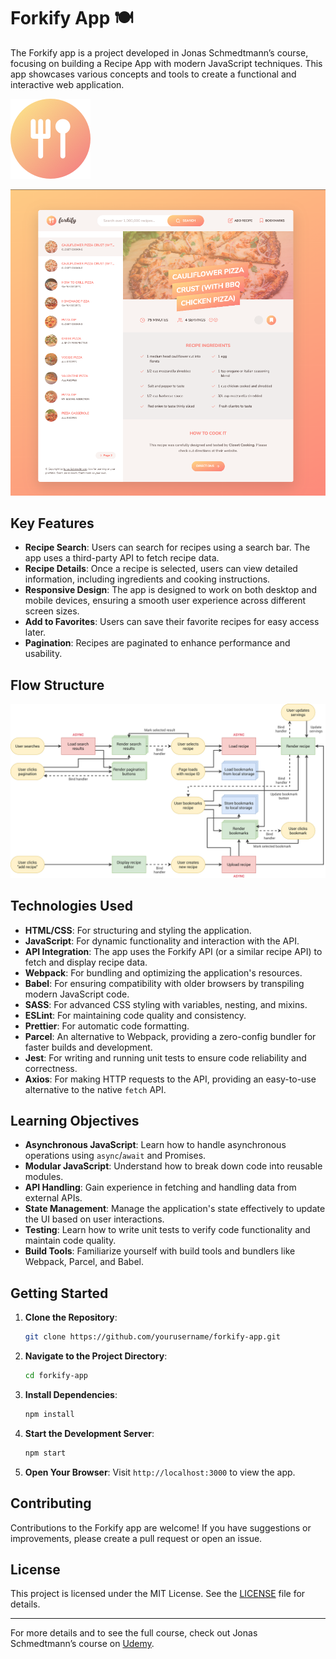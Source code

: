 # Forkify App 🍽️

The Forkify app is a project developed in Jonas Schmedtmann’s course, focusing on building a Recipe App with modern JavaScript techniques. This app showcases various concepts and tools to create a functional and interactive web application.

![Forkify App](src/img/favicon.png)  

![Forkify App](forkify-app.png)

## Key Features

- **Recipe Search**: Users can search for recipes using a search bar. The app uses a third-party API to fetch recipe data.
- **Recipe Details**: Once a recipe is selected, users can view detailed information, including ingredients and cooking instructions.
- **Responsive Design**: The app is designed to work on both desktop and mobile devices, ensuring a smooth user experience across different screen sizes.
- **Add to Favorites**: Users can save their favorite recipes for easy access later.
- **Pagination**: Recipes are paginated to enhance performance and usability.

## Flow Structure
 
![flow-3](forkify-flowchart-part-3.png)

## Technologies Used

- **HTML/CSS**: For structuring and styling the application.
- **JavaScript**: For dynamic functionality and interaction with the API.
- **API Integration**: The app uses the Forkify API (or a similar recipe API) to fetch and display recipe data.
- **Webpack**: For bundling and optimizing the application's resources.
- **Babel**: For ensuring compatibility with older browsers by transpiling modern JavaScript code.
- **SASS**: For advanced CSS styling with variables, nesting, and mixins.
- **ESLint**: For maintaining code quality and consistency.
- **Prettier**: For automatic code formatting.
- **Parcel**: An alternative to Webpack, providing a zero-config bundler for faster builds and development.
- **Jest**: For writing and running unit tests to ensure code reliability and correctness.
- **Axios**: For making HTTP requests to the API, providing an easy-to-use alternative to the native `fetch` API.

## Learning Objectives

- **Asynchronous JavaScript**: Learn how to handle asynchronous operations using `async`/`await` and Promises.
- **Modular JavaScript**: Understand how to break down code into reusable modules.
- **API Handling**: Gain experience in fetching and handling data from external APIs.
- **State Management**: Manage the application's state effectively to update the UI based on user interactions.
- **Testing**: Learn how to write unit tests to verify code functionality and maintain code quality.
- **Build Tools**: Familiarize yourself with build tools and bundlers like Webpack, Parcel, and Babel.

## Getting Started

1. **Clone the Repository**: 

    ```bash
    git clone https://github.com/yourusername/forkify-app.git
    ```

2. **Navigate to the Project Directory**: 

    ```bash
    cd forkify-app
    ```

3. **Install Dependencies**: 

    ```bash
    npm install
    ```

4. **Start the Development Server**: 

    ```bash
    npm start
    ```

5. **Open Your Browser**: Visit `http://localhost:3000` to view the app.

## Contributing

Contributions to the Forkify app are welcome! If you have suggestions or improvements, please create a pull request or open an issue.

## License

This project is licensed under the MIT License. See the [LICENSE](LICENSE) file for details.

---

For more details and to see the full course, check out Jonas Schmedtmann’s course on [Udemy](https://www.udemy.com/course/advanced-css-and-sass/).
